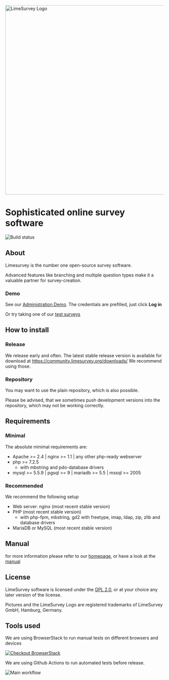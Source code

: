 <img src="https://www.limesurvey.org/images/limesurvey/svg/logo_limesurvey_head.svg" width="600" alt='LimeSurvey Logo' />

# Sophisticated online survey software
![Build status](https://github.com/LimeSurvey/LimeSurvey/actions/workflows/main.yml/badge.svg)


## About
Limesurvey is the number one open-source survey software.

Advanced features like branching and multiple question types make it a valuable partner for survey-creation.

### Demo

See our [Administration Demo](http://demo.limesurvey.org/index.php?r=admin/authentication/sa/login).
The credentials are prefilled, just click **Log in**

Or try taking one of our [test surveys](https://survey.limesurvey.org/index.php?sid=78184&lang=en)


## How to install

### Release
We release early and often.
The latest stable release version is available for download at https://community.limesurvey.org/downloads/
We recommend using those.

### Repository
You may want to use the plain repository, which is also possible.

Please be advised, that we sometimes push development versions into the repository, which may not be working correctly.

## Requirements

### Minimal
The absolute minimal requirements are:
 - Apache >= 2.4 | nginx >= 1.1 | any other php-ready webserver
 - php >= 7.2.5
    - with mbstring and pdo-database drivers
 - mysql >= 5.5.9 | pgsql >= 9 | mariadb >= 5.5  | mssql >= 2005

### Recommended
We recommend the following setup
 - Web server: nginx (most recent stable version)
 - PHP (most recent stable version)
    - with php-fpm, mbstring, gd2 with freetype, imap, ldap, zip, zlib and database drivers
 - MariaDB or MySQL (most recent stable version)

## Manual
for more information please refer to our [homepage](http://www.limesurvey.org), or have a look at the [manual](http://manual.limesurvey.org) 

## License
LimeSurvey software is licensed under the [GPL 2.0](https://www.gnu.org/licenses/old-licenses/gpl-2.0.en.html), or at your choice any later version of the license.

Pictures and the LimeSurvey Logo are registered trademarks of LimeSurvey GmbH, Hamburg, Germany.

## Tools used
We are using BrowserStack to run manual tests on different browsers and devices

[![](https://raw.githubusercontent.com/LimeSurvey/LimeSurvey/master/docs/contributions/browserstack-logo.png "Checkout BrowserStack")](https://www.browserstack.com/)

We are using Github Actions to run automated tests before release.

![Main workflow](https://github.com/LimeSurvey/LimeSurvey/actions/workflows/main.yml/badge.svg)

